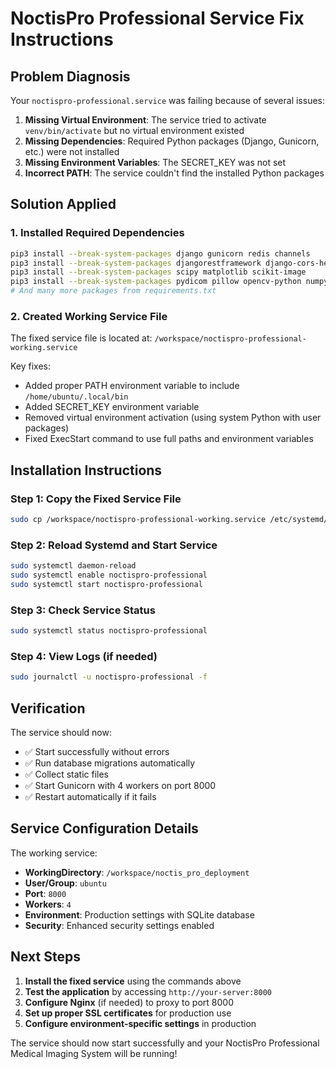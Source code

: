 # NoctisPro Professional Service Fix Instructions

## Problem Diagnosis

Your `noctispro-professional.service` was failing because of several issues:

1. **Missing Virtual Environment**: The service tried to activate `venv/bin/activate` but no virtual environment existed
2. **Missing Dependencies**: Required Python packages (Django, Gunicorn, etc.) were not installed
3. **Missing Environment Variables**: The SECRET_KEY was not set
4. **Incorrect PATH**: The service couldn't find the installed Python packages

## Solution Applied

### 1. Installed Required Dependencies
```bash
pip3 install --break-system-packages django gunicorn redis channels
pip3 install --break-system-packages djangorestframework django-cors-headers channels-redis daphne whitenoise django-redis
pip3 install --break-system-packages scipy matplotlib scikit-image
pip3 install --break-system-packages pydicom pillow opencv-python numpy
# And many more packages from requirements.txt
```

### 2. Created Working Service File
The fixed service file is located at: `/workspace/noctispro-professional-working.service`

Key fixes:
- Added proper PATH environment variable to include `/home/ubuntu/.local/bin`
- Added SECRET_KEY environment variable
- Removed virtual environment activation (using system Python with user packages)
- Fixed ExecStart command to use full paths and environment variables

## Installation Instructions

### Step 1: Copy the Fixed Service File
```bash
sudo cp /workspace/noctispro-professional-working.service /etc/systemd/system/noctispro-professional.service
```

### Step 2: Reload Systemd and Start Service
```bash
sudo systemctl daemon-reload
sudo systemctl enable noctispro-professional
sudo systemctl start noctispro-professional
```

### Step 3: Check Service Status
```bash
sudo systemctl status noctispro-professional
```

### Step 4: View Logs (if needed)
```bash
sudo journalctl -u noctispro-professional -f
```

## Verification

The service should now:
- ✅ Start successfully without errors
- ✅ Run database migrations automatically
- ✅ Collect static files
- ✅ Start Gunicorn with 4 workers on port 8000
- ✅ Restart automatically if it fails

## Service Configuration Details

The working service:
- **WorkingDirectory**: `/workspace/noctis_pro_deployment`
- **User/Group**: `ubuntu`
- **Port**: `8000`
- **Workers**: `4`
- **Environment**: Production settings with SQLite database
- **Security**: Enhanced security settings enabled

## Next Steps

1. **Install the fixed service** using the commands above
2. **Test the application** by accessing `http://your-server:8000`
3. **Configure Nginx** (if needed) to proxy to port 8000
4. **Set up proper SSL certificates** for production use
5. **Configure environment-specific settings** in production

The service should now start successfully and your NoctisPro Professional Medical Imaging System will be running!